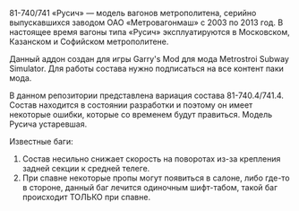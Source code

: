 81-740/741 «Русич» — модель вагонов метрополитена, серийно выпускавшихся заводом ОАО «Метровагонмаш» с 2003 по 2013 год. В настоящее время вагоны типа «Русич» эксплуатируются в Московском, Казанском и Софийском метрополитене.

Данный аддон создан для игры Garry's Mod для мода Metrostroi Subway Simulator. Для работы состава нужно подписаться на все контент паки мода.

В данном репозитории представлена вариация состава 81-740.4/741.4. Состав находится в состоянии разработки и поэтому он имеет некоторые ошибки, которые со временем будут правиться. Модель Русича устаревшая. 

Известные баги: 

1) Состав несильно снижает скорость на поворотах из-за крепления задней секции к средней телеге.
2) При спавне некоторые пропы могут появиться в салоне, либо где-то в стороне, данный баг лечится одиночным шифт-табом, такой баг происходит ТОЛЬКО при спавне.
